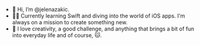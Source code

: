 - 👋 Hi, I’m @jelenazakic.
- 👩‍💻 Currently learning Swift and diving into the world of iOS apps. I'm always on a mission to create something new.
- 🌺 I love creativity, a good challenge, and anything that brings a bit of fun into everyday life and of course, 🐱.

<!---
jelenazakic/jelenazakic is a ✨ special ✨ repository because its `README.md` (this file) appears on your GitHub profile.
You can click the Preview link to take a look at your changes.
--->
